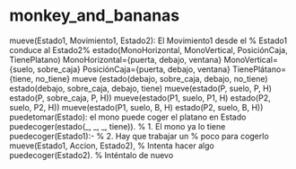 # monkey_and_bananas
mueve(Estado1, Movimiento1, Estado2): El Movimiento1 desde el % Estado1 conduce al Estado2%
estado(MonoHorizontal, MonoVertical, PosiciónCaja, TienePlatano)
MonoHorizontal={puerta, debajo, ventana}
MonoVertical={suelo, sobre_caja}
PosiciónCaja={puerta, debajo, ventana} 
TienePlátano={tiene, no_tiene} mueve (estado(debajo, sobre_caja, debajo, no_tiene)
estado(debajo, sobre_caja, debajo, tiene)
mueve(estado(P, suelo, P, H)
estado(P, sobre_caja, P, H))
mueve(estado(P1, suelo, P1, H)
estado(P2, suelo, P2, H))
mueve(estado(P1, suelo, B, H)
estado(P2, suelo, B, H))
puedetomar(Estado): el mono puede coger el platano en Estado puedecoger(estado(_, _, _, tiene)). % 1. El mono ya lo tiene puedecoger(Estado1):- % 2. Hay que trabajar un % poco para cogerlo mueve(Estado1, Accion, Estado2), % Intenta hacer algo puedecoger(Estado2). % Inténtalo de nuevo
